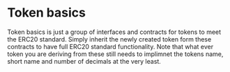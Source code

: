 # Token basics 

Token basics is just a group of interfaces and contracts for tokens to meet the ERC20 standard. 
Simply inherit the newly created token form these contracts to have full ERC20 standard functionality. 
Note that what ever token you are deriving from these still needs to implimnet the tokens name, short name and number of decimals at the very least. 
